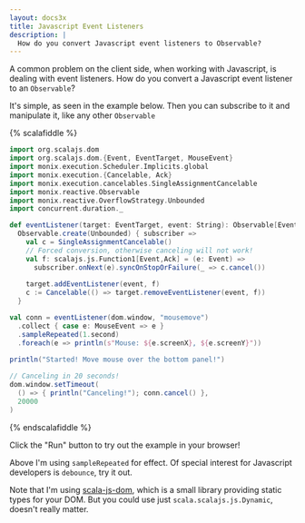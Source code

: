 ```yaml
---
layout: docs3x
title: Javascript Event Listeners
description: |
  How do you convert Javascript event listeners to Observable?
---
```


A common problem on the client side, when working with Javascript, is
dealing with event listeners. How do you convert a Javascript event
listener to an `Observable`?

It's simple, as seen in the example below. Then you can subscribe to 
it and manipulate it, like any other `Observable`

{% scalafiddle %}
```scala
import org.scalajs.dom
import org.scalajs.dom.{Event, EventTarget, MouseEvent}
import monix.execution.Scheduler.Implicits.global
import monix.execution.{Cancelable, Ack}
import monix.execution.cancelables.SingleAssignmentCancelable
import monix.reactive.Observable
import monix.reactive.OverflowStrategy.Unbounded
import concurrent.duration._

def eventListener(target: EventTarget, event: String): Observable[Event] =
  Observable.create(Unbounded) { subscriber =>
    val c = SingleAssignmentCancelable()
    // Forced conversion, otherwise canceling will not work!
    val f: scalajs.js.Function1[Event,Ack] = (e: Event) =>
      subscriber.onNext(e).syncOnStopOrFailure(_ => c.cancel())
    
    target.addEventListener(event, f)
    c := Cancelable(() => target.removeEventListener(event, f))
  }

val conn = eventListener(dom.window, "mousemove")
  .collect { case e: MouseEvent => e }
  .sampleRepeated(1.second)
  .foreach(e => println(s"Mouse: ${e.screenX}, ${e.screenY}"))

println("Started! Move mouse over the bottom panel!")
  
// Canceling in 20 seconds!
dom.window.setTimeout(
  () => { println("Canceling!"); conn.cancel() },
  20000
)
```
{% endscalafiddle %}

Click the "Run" button to try out the example in your browser!

Above I'm using `sampleRepeated` for effect. Of special interest for
Javascript developers is `debounce`, try it out.

Note that I'm using
[scala-js-dom](https://github.com/scala-js/scala-js-dom), which is a
small library providing static types for your DOM. But you could use
just `scala.scalajs.js.Dynamic`, doesn't really matter.